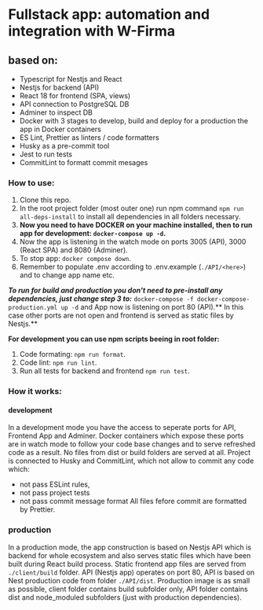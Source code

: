 # Fullstack app: automation and integration with W-Firma

## based on:
- Typescript for Nestjs and React
- Nestjs for backend (API)
- React 18 for frontend (SPA, views)
- API connection to PostgreSQL DB
- Adminer to inspect DB
- Docker with 3 stages to develop, build and deploy for a production the app in Docker containers
- ES Lint, Prettier as linters / code formatters
- Husky as a pre-commit tool
- Jest to run tests
- CommitLint to formatt commit mesages

### How to use:
1. Clone this repo.
2. In the root project folder (most outer one) run npm command ```npm run all-deps-install``` to install all dependencies in all folders necessary.
3. **Now you need to have DOCKER on your machine installed, then to run app for development: ```docker-compose up -d```.**
4. Now the app is listening in the watch mode on ports 3005 (API), 3000 (React SPA) and 8080 (Adminer).
5. To stop app: ```docker compose down```.
6. Remember to populate .env according to .env.example (```./API/<here>```) and to change app name etc.

***To run for build and production you don't need to pre-install any dependencies, just change step 3 to:***
```docker-compose -f docker-compose-production.yml up -d```
and App now is listening on port 80 (API).** In this case other ports are not open and frontend is served as static files by Nestjs.**

**For development you can use npm scripts beeing in root folder:**
1. Code formating: ```npm run format```.
2. Code lint: ```npm run lint```.
3. Run all tests for backend and frontend ```npm run test```.

### How it works:
#### development
In a development mode you have the access to seperate ports for API, Frontend App and Adminer. Docker containers which expose these ports are in watch mode to follow your code base changes and to serve refreshed code as a result. No files from dist or build folders are served at all.
Project is connected to Husky and CommitLint, which not allow to commit any code which:
- not pass ESLint rules,
- not pass project tests
- not pass commit message format
All files fefore commit are formatted by Prettier.

### production
In a production mode, the app construction is based on Nestjs API which is backend for whole ecosystem and also serves static files which have been built during React build process. Static frontend app files are served from ```./client/build``` folder. API (Nestjs app) operates on port 80, API is based on Nest production code from folder ```./API/dist```.  Production image is as small as possible, client folder contains build subfolder only, API folder contains dist and node_moduled subfolders (just with production dependencies).
